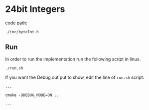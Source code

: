 

# 24bit Integers
code path:
```
./inc/byteInt.h
```

## Run
In order to run the implementation run the following script in linux.
```
./run.sh
```

If you want the Debug out put to show, edit the line of `run.sh` script:
```
...

cmake -DDEBUG_MODE=ON ..

...
```
